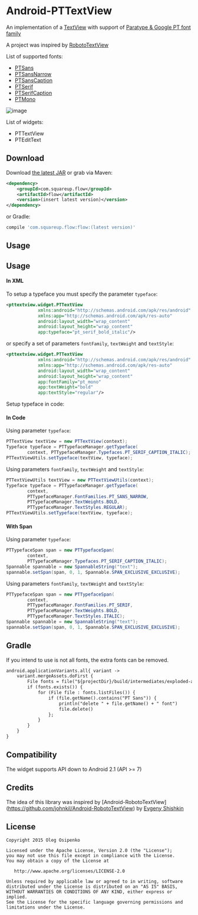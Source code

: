 Android-PTTextView
==================

An implementation of a [TextView](http://developer.android.com/reference/android/widget/TextView.html) with support of [Paratype & Google PT font family](http://www.paratype.com/public/)

A project was inspired by [RobotoTextView](https://github.com/johnkil/Android-RobotoTextView)


List of supported fonts:
* [PTSans](https://www.google.com/fonts/specimen/PT+Sans)
* [PTSansNarrow](https://www.google.com/fonts/specimen/PT+Sans+Narrow)
* [PTSansCaption](https://www.google.com/fonts/specimen/PT+Sans+Caption)
* [PTSerif](https://www.google.com/fonts/specimen/PT+Serif)
* [PTSerifCaption](https://www.google.com/fonts/specimen/PT+Serif+Caption)
* [PTMono](https://www.google.com/fonts/specimen/PT+Mono)

![image](http://www.paratype.ru/public/ptssm_16faces.png)

List of widgets:
 - PTTextView
 - PTEditText

Download
--------
Download [the latest JAR][1] or grab via Maven:

```xml
<dependency>
    <groupId>com.squareup.flow</groupId>
    <artifactId>flow</artifactId>
    <version>(insert latest version)</version>
</dependency>
```
or Gradle:
```groovy
compile 'com.squareup.flow:flow:(latest version)'
```
[1]: http://repository.sonatype.org/service/local/artifact/maven/redirect?r=central-proxy&g=com.squareup.flow&a=flow&v=LATEST

Usage
-----
Usage
-----

#### In XML

To setup a typeface you must specify the parameter `typeface`:

``` xml
<pttextview.widget.PTTextView
            xmlns:android="http://schemas.android.com/apk/res/android"
            xmlns:app="http://schemas.android.com/apk/res-auto"
            android:layout_width="wrap_content"
            android:layout_height="wrap_content"
            app:typeface="pt_serif_bold_italic"/>
```

or specify a set of parameters `fontFamily`, `textWeight` and `textStyle`:
``` xml
<pttextview.widget.PTTextView
            xmlns:android="http://schemas.android.com/apk/res/android"
            xmlns:app="http://schemas.android.com/apk/res-auto"
            android:layout_width="wrap_content"
            android:layout_height="wrap_content"
            app:fontFamily="pt_mono"
            app:textWeight="bold"
            app:textStyle="regular"/>
```

Setup typeface in code:

#### In Code

Using parameter `typeface`:
``` java
PTTextView textView = new PTTextView(context);
Typeface typeface = PTTypefaceManager.getTypeface(
        context, PTTypefaceManager.Typefaces.PT_SERIF_CAPTION_ITALIC);
PTTextViewUtils.setTypeface(textView, typeface);
```

Using parameters `fontFamily`, `textWeight` and `textStyle`:
``` java
PTTextViewUtils textView = new PTTextViewUtils(context);
Typeface typeface = PTTypefaceManager.getTypeface(
        context,
        PTTypefaceManager.FontFamilies.PT_SANS_NARROW,
        PTTypefaceManager.TextWeights.BOLD,
        PTTypefaceManager.TextStyles.REGULAR);
PTTextViewUtils.setTypeface(textView, typeface);
```

#### With Span

Using parameter `typeface`:
``` java
PTTypefaceSpan span = new PTTypefaceSpan(
        context,
        PTTypefaceManager.Typefaces.PT_SERIF_CAPTION_ITALIC);
Spannable spannable = new SpannableString("text");
spannable.setSpan(span, 0, 1, Spannable.SPAN_EXCLUSIVE_EXCLUSIVE);
```

Using parameters `fontFamily`, `textWeight` and `textStyle`:
``` java
PTTypefaceSpan span = new PTTypefaceSpan(
        context,
        PTTypefaceManager.FontFamilies.PT_SERIF,
        PTTypefaceManager.TextWeights.BOLD,
        PTTypefaceManager.TextStyles.ITALIC);
Spannable spannable = new SpannableString("text");
spannable.setSpan(span, 0, 1, Spannable.SPAN_EXCLUSIVE_EXCLUSIVE);
```

Gradle
------

If you intend to use is not all fonts, the extra fonts can be removed.

``` xml
android.applicationVariants.all{ variant ->
    variant.mergeAssets.doFirst {
        File fonts = file("${projectDir}/build/intermediates/exploded-aar/pttextview/pttextview/1.0.0/assets/fonts")
        if (fonts.exists()) {
            for (File file : fonts.listFiles()) {
                if (file.getName().contains("PT Sans")) {
                    println("delete " + file.getName() + " font")
                    file.delete()
                };
            }
        }
    }
}
```


Compatibility
-------------

The widget supports API down to Android 2.1 (API >= 7)

Credits
-------
The idea of this library was inspired by [Android-RobotoTextView]
(https://github.com/johnkil/Android-RobotoTextView) by [Evgeny Shishkin](https://github.com/johnkil)


License
-------

    Copyright 2015 Oleg Osipenko

    Licensed under the Apache License, Version 2.0 (the "License");
    you may not use this file except in compliance with the License.
    You may obtain a copy of the License at

       http://www.apache.org/licenses/LICENSE-2.0

    Unless required by applicable law or agreed to in writing, software
    distributed under the License is distributed on an "AS IS" BASIS,
    WITHOUT WARRANTIES OR CONDITIONS OF ANY KIND, either express or implied.
    See the License for the specific language governing permissions and
    limitations under the License.